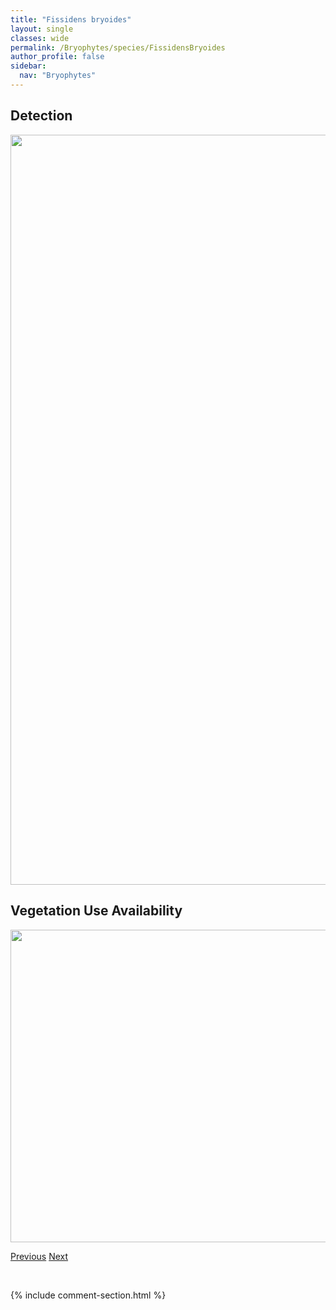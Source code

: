 ```yaml
---
title: "Fissidens bryoides"
layout: single
classes: wide
permalink: /Bryophytes/species/FissidensBryoides
author_profile: false
sidebar:
  nav: "Bryophytes"
---
```


<h2>Detection</h2>

<a href="https://drive.google.com/uc?export=view&id=1G80sWhVBjQo2VZgZm7HLkMc1OaapF9os">
<img src="https://drive.google.com/uc?export=view&id=1G80sWhVBjQo2VZgZm7HLkMc1OaapF9os" height = "1200" width = "800">
</a>


<h2>Vegetation Use Availability</h2>

<a href="https://drive.google.com/uc?export=view&id=1RG777jAHsZgRy1yUw452stMJBaPD_0IZ">
<img src="https://drive.google.com/uc?export=view&id=1RG777jAHsZgRy1yUw452stMJBaPD_0IZ" height = "500" width = "1000">
</a>


<a href="/DevelopmentWebsite/Bryophytes/species/EurhynchiastrumPulchellum" class="pagination--pager" title="Eurhynchiastrum pulchellum">Previous</a> <a href="/DevelopmentWebsite/Bryophytes/species/FissidensOsmundioides" class="pagination--pager" title="Fissidens osmundioides">Next</a>

<p>&nbsp;</p>

{% include comment-section.html %}
